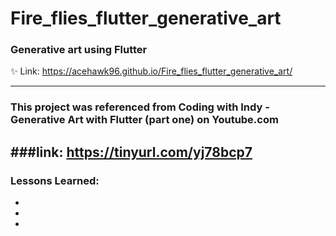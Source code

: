 # Fire_flies_flutter_generative_art

### Generative art using Flutter
:sparkles:
Link: https://acehawk96.github.io/Fire_flies_flutter_generative_art/
 
------------------------------------------------------------------------
### This project was referenced from Coding with Indy - Generative Art with Flutter (part one) on Youtube.com
###link: https://tinyurl.com/yj78bcp7
 -----------------------------------------------------------------------------------------------

 ### Lessons Learned:
 *
 * 
 * 
